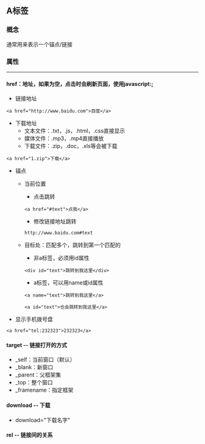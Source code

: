 ## A标签

### 概念

通常用来表示一个锚点/链接

### 属性

---

#### href：地址，如果为空，点击时会刷新页面，使用javascript:;

* 链接地址

```
<a href="http://www.baidu.com">百度</a>
```

* 下载地址
  * 文本文件：.txt，.js，.html，.css直接显示
  * 媒体文件：.mp3，.mp4直接播放
  * 下载文件：.zip，.doc，.xls等会被下载

```
<a href="1.zip">下载</a>
```

* 锚点

  * 当前位置

    * 点击跳转

    ```
    <a href="#text">点我</a>
    ```

    * 修改链接地址跳转

    ```
    http://www.baidu.com#text
    ```

  * 目标处：匹配多个，跳转到第一个匹配的

    * 非a标签，必须用id属性

    ```
    <div id="text">跳转到我这里</div>
    ```

    * a标签，可以用name或id属性

    ```
    <a name="text">跳转到我这里</a>

    <a id="text">也会跳转到我这里</a>
    ```

* 显示手机拨号盘

```
<a href="tel:232323">232323</a>
```

#### target -- 链接打开的方式

* \_self：当前窗口（默认）
* \_blank：新窗口
* \_parent：父框架集
* \_top：整个窗口
* \_framename：指定框架

#### download -- 下载

* download="下载名字"

#### rel -- 链接间的关系



